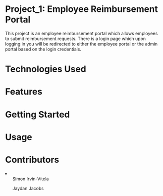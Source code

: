 # Project_1: Employee Reimbursement Portal
This project is an employee reimbursement portal which allows employees to submit reimbursement requests. There is a login page which upon logging in you will be redirected to either the employee portal or the admin portal based on the login credentials.

# Technologies Used

# Features

# Getting Started

# Usage

# Contributors
 <li>
  <ul> Simon Irvin-Vitela </ul>
  <ul> Jaydan Jacobs </ul>
 </li>
  
